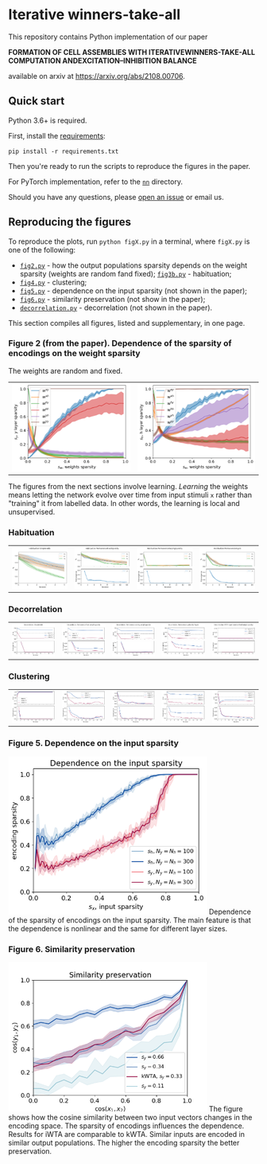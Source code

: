 # Iterative winners-take-all

This repository contains Python implementation of our paper

**FORMATION  OF CELL ASSEMBLIES WITH ITERATIVEWINNERS-TAKE-ALL COMPUTATION ANDEXCITATION–INHIBITION  BALANCE**

available on arxiv at https://arxiv.org/abs/2108.00706.

## Quick start

Python 3.6+ is required.

First, install the [requirements](./requirements.txt):
```
pip install -r requirements.txt
```

Then you're ready to run the scripts to reproduce the figures in the paper.

For PyTorch implementation, refer to the [`nn`](./nn) directory.

Should you have any questions, please [open an issue](https://github.com/KyivAIGroup/iterative-winners-take-all/issues) or email us.

## Reproducing the figures

To reproduce the plots, run `python figX.py` in a terminal, where `figX.py` is one of the following:

* [`fig2.py`](./fig2.py) - how the output populations sparsity depends on the weight sparsity (weights are random fand fixed);
 [`fig3b.py`](./fig3b.py) - habituation;
* [`fig4.py`](./fig4.py) - clustering;
* [`fig5.py`](./fig5.py) - dependence on the input sparsity (not shown in the paper);
* [`fig6.py`](./fig6.py) - similarity preservation (not show in the paper);
* [`decorrelation.py`](./decorrelation.py) - decorrelation (not shown in the paper).

This section compiles all figures, listed and supplementary, in one page.
### Figure 2 (from the paper). Dependence of the sparsity of encodings on the weight sparsity
The weights are random and fixed.
<table style="width:100%">
    <tr>
        <td>
            <img src="figures/fig2a.png"/>
        </td>
        <td>
            <img src="figures/fig2b.png"/>
        </td>
    </tr>
</table>

The figures from the next sections involve learning. *Learning* the weights means letting the network evolve over time from input stimuli `x` rather than "training" it from labelled data. In other words, the learning is local and unsupervised.

### Habituation

<table style="width:100%">
    <tr>
        <td>
            <img src="figures/habituation/simpleHebb.png"/>
        </td>
        <td>
            <img src="figures/habituation/permanence-fixed.png"/>
        </td>
        <td>
            <img src="figures/habituation/permanence-varying.png"/>
        </td>
		<td>
            <img src="figures/habituation/permanence-vogels.png"/>
        </td>
    </tr>
</table>

### Decorrelation

<table style="width:100%">
    <tr>
        <td>
            <img src="figures/decorrelation/simpleHebb.png"/>
        </td>
        <td>
            <img src="figures/decorrelation/permanence-fixed.png"/>
        </td>
        <td>
            <img src="figures/decorrelation/permanence-varying.png"/>
        </td>
		<td>
            <img src="figures/decorrelation/permanenceVogels.png"/>
        </td>
		<td>
            <img src="figures/decorrelation/kWTA-permanence-fixed.png"/>
        </td>
    </tr>
</table>


### Clustering

<table style="width:100%">
    <tr>
        <td>
            <img src="figures/clustering/simpleHebb.png"/>
        </td>
        <td>
            <img src="figures/clustering/permanence-fixed.png"/>
        </td>
        <td>
            <img src="figures/clustering/permanence-varying.png"/>
        </td>
		<td>
            <img src="figures/clustering/permanenceVogels.png"/>
        </td>
		<td>
            <img src="figures/clustering/kWTA-permanence-fixed.png"/>
        </td>
    </tr>
</table>


### Figure 5. Dependence on the input sparsity

<img src="figures/fig2c.png" alt="figures/fig2c.png" width="400"/>
Dependence of the sparsity of encodings on the input sparsity.
The main feature is that the dependence is nonlinear and the same for different layer sizes.

### Figure 6. Similarity preservation

<img src="figures/similarity_preservation.png" alt="figures/similarity_preservation.png" width="400"/>
The figure shows how the cosine similarity between two input vectors changes in the encoding space. The sparsity of encodings influences the dependence. Results for iWTA are comparable to kWTA. Similar inputs are encoded in similar output populations. The higher the encoding sparsity the better preservation.


